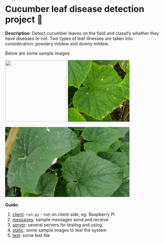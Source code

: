 # Cucumber leaf disease detection project :cucumber:

__Description__: Detect cucumber leaves on the field and classify whether they have diseases or not. Two types of leaf illnesses are taken into consideration: powdery mildew and downy mildew. 

Below are some sample images:

<img src="/static/cucumber-1.jpg" width="200" height="200"> <img src="/static/cucumber-2.jpg" width="200" height="200">

<img src="/static/cucumber-6.jpg" height="227">

__Guide:__

1. [client](client): `run.py` - run on client side, eg: Raspberry Pi
2. [messages](messages): sample messages send and receive 
3. [server](server): several servers for testing and using. 
4. [static](static): some sample images to test the system
5. [test](test): some test file 

